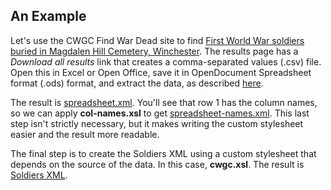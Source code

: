 ## An Example

Let's use the CWGC Find War Dead site to find [First World War soldiers buried in Magdalen Hill Cemetery, Winchester](https://www.cwgc.org/find-records/find-war-dead/search-results/?Surname=&Forename=&Initials=&ServiceNum=&Regiment=&WarSelect=1&Cemetery=WINCHESTER+%28MAGDALEN+HILL%29+CEMETERY&CountryCommemoratedIn=null&Unit=&Rank=&SecondaryRegiment=&AgeOfDeath=0&DateDeathFromDay=1&DateDeathFromMonth=January&DateDeathFromYear=&DateDeathToDay=1&DateDeathToMonth=January&DateDeathToYear=&DateOfDeath=&Honours=null&AdditionalInfo=). The results page has a *Download all results* link that creates a comma-separated values (.csv) file. Open this in Excel or Open Office, save it in OpenDocument Spreadsheet format (.ods) format, and extract the data, as described [here](../spreadsheet.md).

The result is [spreadsheet.xml](spreadsheet.xml). You'll see that row 1 has the column names, so we can apply **col-names.xsl** to get [spreadsheet-names.xml](spreadsheet-names.xml). This last step isn't strictly necessary, but it makes writing the custom stylesheet easier and the result more readable.

The final step is to create the Soldiers XML using a custom stylesheet that depends on the source of the data. In this case, **cwgc.xsl**. The result is [Soldiers XML](soldiers.xml).
